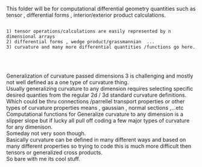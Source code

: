 This folder will be for computational differential geometry quantities such as tensor , differential forms , interior/exterior product calculations.
<pre>
<code>
1) tensor operations/calculations are easily represented by n dimensional arrays
2) differential forms , wedge product/grassmannian  ...
3) curvature and many more differential quantities /functions go here.

</code>
</pre>

<br>
Generalization of curvature passed dimensions 3 is challenging and mostly not well defined as a one type of curvature thing.<br>
Usually generalizing curvature to any dimension requires selecting specific desired quanties from the regular 2d / 3d standard curvature definitions.
<br> 
Which could be thru connections /parrellel transport properties or other types of curvature properties means , gaussian , normal sections ,...etc
<br>
Computational functions for Generalize curvature to any dimension is a slipper slope but if lucky all pull off coding a few major types of curvature for any dimenison.
<br> 
Someday not very soon though.
<br>
Basically curvature can be defined in many different ways and based on many different properties so trying to code this is much more difficult then tensors or generalized cross products.
<br>
So bare with me its cool stuff.

